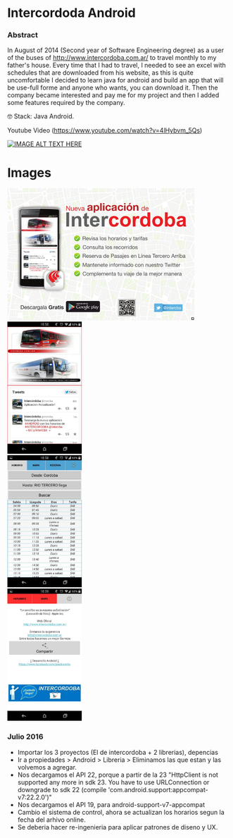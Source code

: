 # Intercordoda Android

### Abstract
In August of 2014 (Second year of Software Engineering degree) as a user of the buses of http://www.intercordoba.com.ar/ to travel monthly to my father's house. Every time that I had to travel, I needed to see an excel with schedules that are downloaded from his website, as this is quite uncomfortable I decided to learn java for android and build an app that will be use-full forme and anyone who wants, you can download it. Then the company became interested and pay me for my project and then I added some features required by the company.

🤓 Stack: Java Android.

Youtube Video (https://www.youtube.com/watch?v=4lHybvm_5Qs)

[![IMAGE ALT TEXT HERE](https://img.youtube.com/vi/4lHybvm_5Qs/0.jpg)](https://www.youtube.com/watch?v=4lHybvm_5Qs)

# Images


<img src="https://github.com/joseboretto/intercordoda_android/blob/master/images/Flyer_001.jpg" height="300">
<br>
<img src="https://github.com/joseboretto/intercordoda_android/blob/master/images/App%201.png" height="300">
<br>
<img src="https://github.com/joseboretto/intercordoda_android/blob/master/images/App%202.png" height="300">
<br>
<img src="https://github.com/joseboretto/intercordoda_android/blob/master/images/App%203.png" height="300">
<br>

### Julio 2016
- Importar los 3 proyectos (El de intercordoba + 2 librerias), depencias
- Ir a propiedades > Android > Libreria > Eliminamos las que estan y las volvemos a agregar.
- Nos decargamos el API 22, porque a partir de la 23 "HttpClient is not supported any more in sdk 23. You have to use URLConnection or downgrade to sdk 22 (compile 'com.android.support:appcompat-v7:22.2.0')"
- Nos decargamos el API 19, para android-support-v7-appcompat
- Cambio el sistema de control, ahora se actualizan los horarios segun la fecha del arhivo online.
- Se deberia hacer re-ingenieria para aplicar patrones de diseno y UX.

